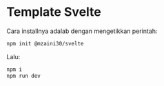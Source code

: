 # Template Svelte

Cara installnya adalab dengan mengetikkan perintah:

```bash
npm init @mzaini30/svelte
```

Lalu:

```bash
npm i
npm run dev
```
